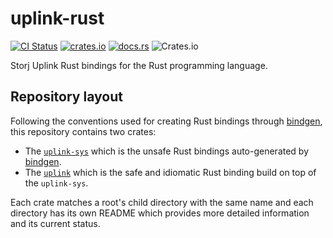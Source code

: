 # uplink-rust

[![CI Status](https://img.shields.io/github/workflow/status/storj-thirdparty/uplink-rust/uplink?style=for-the-badge)](https://github.com/storj-thirdparty/uplink-rust/actions/workflows/uplink.yml)
[![crates.io](https://img.shields.io/crates/v/uplink.svg?style=for-the-badge)](https://crates.io/crates/uplink)
[![docs.rs](https://img.shields.io/docsrs/uplink?style=for-the-badge)](https://docs.rs/uplink)
![Crates.io](https://img.shields.io/crates/d/uplink?style=for-the-badge)

Storj Uplink Rust bindings for the Rust programming language.

## Repository layout

Following the conventions used for creating Rust bindings through [bindgen][bindgen], this repository contains two crates:

* The [`uplink-sys`](uplink-sys) which is the unsafe Rust bindings auto-generated by [bindgen][bindgen].
* The [`uplink`](uplink) which is the safe and idiomatic Rust binding build on top of the `uplink-sys`.

[bindgen]: https://github.com/rust-lang/rust-bindgen/

Each crate matches a root's child directory with the same name and each directory has its own README which provides more detailed information and its current status.

